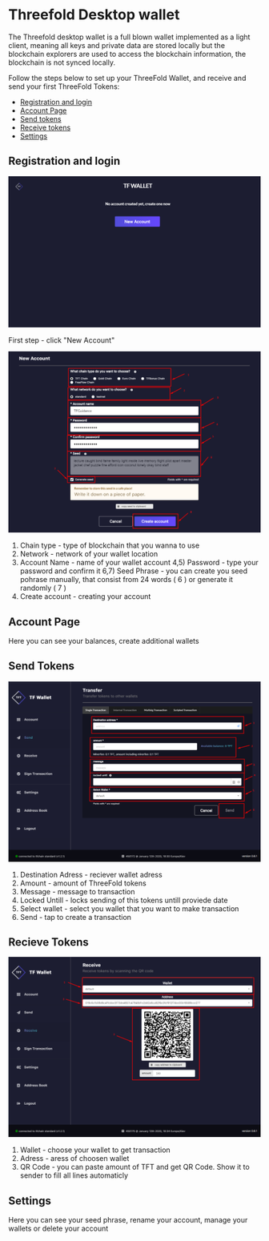 # Threefold Desktop wallet

The Threefold desktop wallet is a full blown wallet implemented as a light client, meaning all keys and private data are stored locally but the blockchain explorers are used to access the blockchain information, the blockchain is not synced locally.

Follow the steps below to set up your ThreeFold Wallet, and receive and send your first ThreeFold Tokens:

- [Registration and login](#reg)
- [Account Page](#mp)
- [Send tokens](#send)
- [Receive tokens](#receive)
- [Settings](#settings)

<a id='reg'><a>

## Registration and login

![](img/ThreeFold_dsk_reg_1.png)

First step - click "New Account"

![](img/ThreeFold_dsk_reg_2.png)

1) Chain type - type of blockchain that you wanna to use
2) Network - network of your wallet location
3) Account Name - name of your wallet account
4,5) Password - type your password and confirm it
6,7) Seed Phrase - you can create you seed pohrase manually, that consist from 24 words ( 6 ) or generate it randomly ( 7 )
8) Create account - creating your account

<a id='mp'><a>

## Account Page

Here you can see your balances, create additional wallets

<a id='send'><a>

## Send Tokens

![](img/ThreeFold_dsk_send.png)

1) Destination Adress - reciever wallet adress
2) Amount - amount of ThreeFold tokens
3) Message - message to transaction
4) Locked Untill - locks sending of this tokens untill proviede date
5) Select wallet - select you wallet that you want to make transaction
6) Send - tap to create a transaction

<a id='recieve'><a>

## Recieve Tokens

![](img/ThreeFold_dsk_recieve.png)

1) Wallet - choose your wallet to get transaction
2) Adress - aress of choosen wallet
3) QR Code - you can paste amount of TFT and get QR Code. Show it to sender to fill all lines automaticly

## Settings

Here you can see your seed phrase, rename your account, manage your wallets or delete your account
